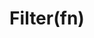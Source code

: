---
title: Filter(fn)
position: 1.8
type: manipulate
description: It removes from the stream those elements that don't match with the provided criteria.
---